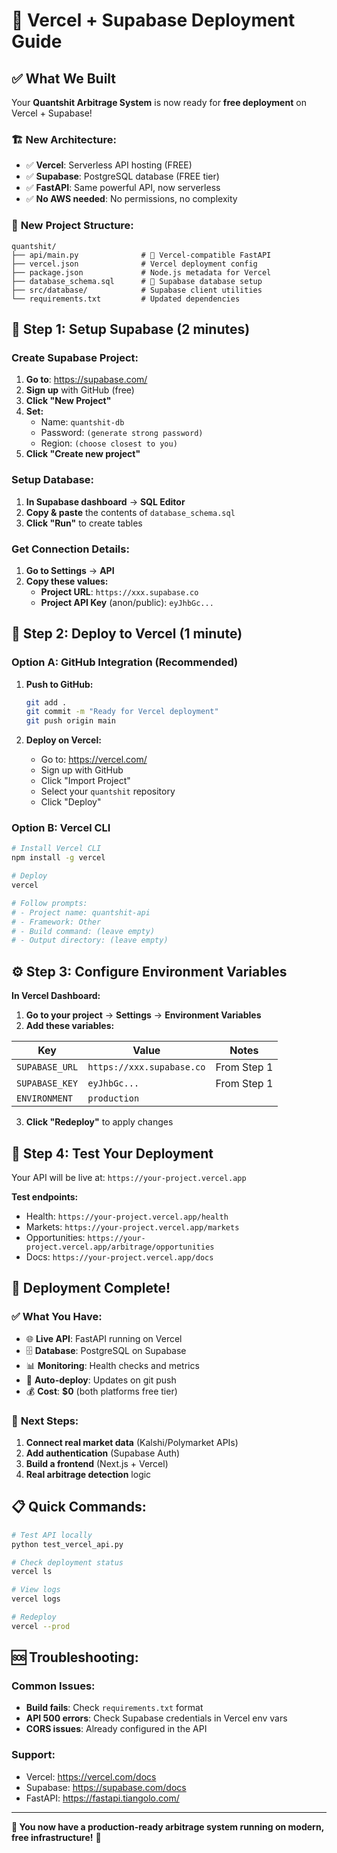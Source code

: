# 🚀 Vercel + Supabase Deployment Guide

## ✅ **What We Built**

Your **Quantshit Arbitrage System** is now ready for **free deployment** on Vercel + Supabase!

### 🏗️ **New Architecture:**
- ✅ **Vercel**: Serverless API hosting (FREE)
- ✅ **Supabase**: PostgreSQL database (FREE tier)
- ✅ **FastAPI**: Same powerful API, now serverless
- ✅ **No AWS needed**: No permissions, no complexity

### 📁 **New Project Structure:**
```
quantshit/
├── api/main.py              # 🚀 Vercel-compatible FastAPI
├── vercel.json              # Vercel deployment config
├── package.json             # Node.js metadata for Vercel
├── database_schema.sql      # 📄 Supabase database setup
├── src/database/            # Supabase client utilities
└── requirements.txt         # Updated dependencies
```

## 🎯 **Step 1: Setup Supabase (2 minutes)**

### **Create Supabase Project:**

1. **Go to**: https://supabase.com/
2. **Sign up** with GitHub (free)
3. **Click "New Project"**
4. **Set:**
   - Name: `quantshit-db`
   - Password: `(generate strong password)`
   - Region: `(choose closest to you)`
5. **Click "Create new project"**

### **Setup Database:**

1. **In Supabase dashboard** → **SQL Editor**
2. **Copy & paste** the contents of `database_schema.sql`
3. **Click "Run"** to create tables

### **Get Connection Details:**

1. **Go to Settings** → **API**
2. **Copy these values:**
   - **Project URL**: `https://xxx.supabase.co`
   - **Project API Key** (anon/public): `eyJhbGc...`

## 🚀 **Step 2: Deploy to Vercel (1 minute)**

### **Option A: GitHub Integration (Recommended)**

1. **Push to GitHub:**
   ```bash
   git add .
   git commit -m "Ready for Vercel deployment"
   git push origin main
   ```

2. **Deploy on Vercel:**
   - Go to: https://vercel.com/
   - Sign up with GitHub
   - Click "Import Project" 
   - Select your `quantshit` repository
   - Click "Deploy"

### **Option B: Vercel CLI**

```bash
# Install Vercel CLI
npm install -g vercel

# Deploy
vercel

# Follow prompts:
# - Project name: quantshit-api
# - Framework: Other
# - Build command: (leave empty)
# - Output directory: (leave empty)
```

## ⚙️ **Step 3: Configure Environment Variables**

**In Vercel Dashboard:**

1. **Go to your project** → **Settings** → **Environment Variables**
2. **Add these variables:**

| Key | Value | Notes |
|-----|-------|-------|
| `SUPABASE_URL` | `https://xxx.supabase.co` | From Step 1 |
| `SUPABASE_KEY` | `eyJhbGc...` | From Step 1 |
| `ENVIRONMENT` | `production` | |

3. **Click "Redeploy"** to apply changes

## 🧪 **Step 4: Test Your Deployment**

Your API will be live at: `https://your-project.vercel.app`

**Test endpoints:**
- Health: `https://your-project.vercel.app/health`
- Markets: `https://your-project.vercel.app/markets`
- Opportunities: `https://your-project.vercel.app/arbitrage/opportunities`
- Docs: `https://your-project.vercel.app/docs`

## 🎉 **Deployment Complete!**

### ✅ **What You Have:**
- 🌐 **Live API**: FastAPI running on Vercel
- 🗄️ **Database**: PostgreSQL on Supabase  
- 📊 **Monitoring**: Health checks and metrics
- 🔄 **Auto-deploy**: Updates on git push
- 💰 **Cost**: **$0** (both platforms free tier)

### 🔧 **Next Steps:**
1. **Connect real market data** (Kalshi/Polymarket APIs)
2. **Add authentication** (Supabase Auth)
3. **Build a frontend** (Next.js + Vercel)
4. **Real arbitrage detection** logic

## 📋 **Quick Commands:**

```bash
# Test API locally
python test_vercel_api.py

# Check deployment status
vercel ls

# View logs
vercel logs

# Redeploy
vercel --prod
```

## 🆘 **Troubleshooting:**

### **Common Issues:**
- **Build fails**: Check `requirements.txt` format
- **API 500 errors**: Check Supabase credentials in Vercel env vars
- **CORS issues**: Already configured in the API

### **Support:**
- Vercel: https://vercel.com/docs
- Supabase: https://supabase.com/docs
- FastAPI: https://fastapi.tiangolo.com/

---

**🎯 You now have a production-ready arbitrage system running on modern, free infrastructure!** 🚀